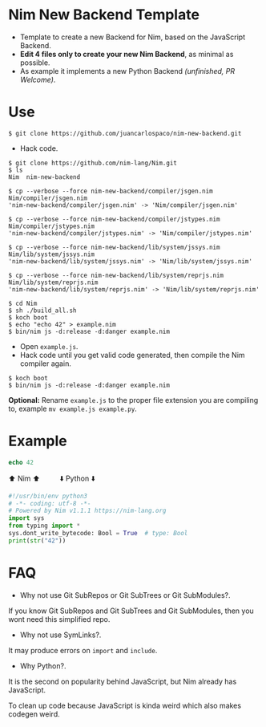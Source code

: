 # Nim New Backend Template

- Template to create a new Backend for Nim, based on the JavaScript Backend.
- **Edit 4 files only to create your new Nim Backend**, as minimal as possible.
- As example it implements a new Python Backend *(unfinished, PR Welcome)*.


# Use

```
$ git clone https://github.com/juancarlospaco/nim-new-backend.git
```

- Hack code.

```console
$ git clone https://github.com/nim-lang/Nim.git
$ ls
Nim  nim-new-backend

$ cp --verbose --force nim-new-backend/compiler/jsgen.nim Nim/compiler/jsgen.nim
'nim-new-backend/compiler/jsgen.nim' -> 'Nim/compiler/jsgen.nim'

$ cp --verbose --force nim-new-backend/compiler/jstypes.nim Nim/compiler/jstypes.nim
'nim-new-backend/compiler/jstypes.nim' -> 'Nim/compiler/jstypes.nim'

$ cp --verbose --force nim-new-backend/lib/system/jssys.nim Nim/lib/system/jssys.nim
'nim-new-backend/lib/system/jssys.nim' -> 'Nim/lib/system/jssys.nim'

$ cp --verbose --force nim-new-backend/lib/system/reprjs.nim Nim/lib/system/reprjs.nim
'nim-new-backend/lib/system/reprjs.nim' -> 'Nim/lib/system/reprjs.nim'

$ cd Nim
$ sh ./build_all.sh
$ koch boot
$ echo "echo 42" > example.nim
$ bin/nim js -d:release -d:danger example.nim
```

- Open `example.js`.
- Hack code until you get valid code generated, then compile the Nim compiler again.

```console
$ koch boot
$ bin/nim js -d:release -d:danger example.nim
```

**Optional:**
Rename `example.js` to the proper file extension you are compiling to,
example `mv example.js example.py`.


# Example

```nim
echo 42
```
:arrow_up: Nim :arrow_up: &nbsp;&nbsp;&nbsp;&nbsp;&nbsp;&nbsp;&nbsp;&nbsp; :arrow_down: Python :arrow_down:
```python
#!/usr/bin/env python3
# -*- coding: utf-8 -*-
# Powered by Nim v1.1.1 https://nim-lang.org
import sys
from typing import *
sys.dont_write_bytecode: Bool = True  # type: Bool
print(str("42"))
```


# FAQ

- Why not use Git SubRepos or Git SubTrees or Git SubModules?.

If you know Git SubRepos and Git SubTrees and Git SubModules,
then you wont need this simplified repo.

- Why not use SymLinks?.

It may produce errors on `import` and `include`.

- Why Python?.

It is the second on popularity behind JavaScript, but Nim already has JavaScript.

To clean up code because JavaScript is kinda weird which also makes codegen weird.
